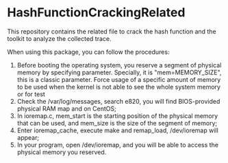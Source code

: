 # HashFunctionCrackingRelated
This repository contains the related file to crack the hash function and the toolkit to analyze the collected trace.

When using this package, you can follow the procedures:
1. Before booting the operating system, you reserve a segment of physical memory by specifying parameter. Specially, it is "mem=MEMORY_SIZE", this is a classic parameter. Force usage of a specific amount of memory to be used when the kernel is not able to see the whole system memory or for test
2. Check the /var/log/messages, search e820, you will find BIOS-provided physical RAM map and on CentOS;
3. In ioremap.c, mem_start is the starting position of the physical memory that can be used, and mem_size is the size of the segment of memory;
4. Enter ioremap_cache, execute make and remap_load, /dev/ioremap will appear;
5. In your program, open /dev/ioremap, and you will be able to access the physical memory you reserved.
